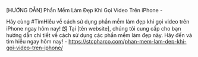 [HƯỚNG DẪN] Phần Mềm Làm Đẹp Khi Gọi Video Trên iPhone - 

Hãy cùng #TìmHiểu về cách sử dụng phần mềm làm đẹp khi gọi video trên iPhone ngay hôm nay! 朗 Tại [tên website], chúng tôi cung cấp cho bạn hướng dẫn chi tiết về cách sử dụng các phần mềm làm đẹp này. Hãy đến và tìm hiểu ngay hôm nay! - https://stcpharco.com/phan-mem-lam-dep-khi-goi-video-tren-iphone/
